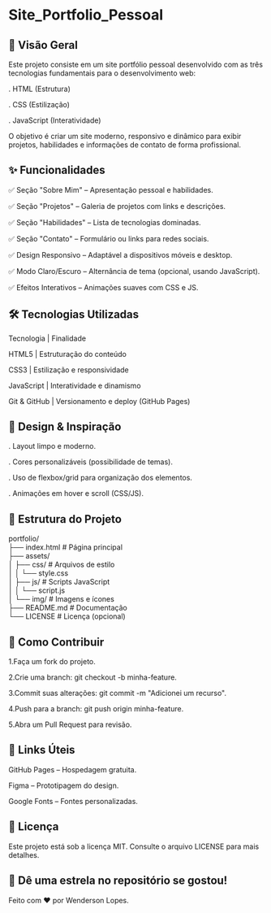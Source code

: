 # Site_Portfolio_Pessoal

## 📌 Visão Geral

Este projeto consiste em um site portfólio pessoal desenvolvido com as três tecnologias fundamentais para o desenvolvimento web:

. HTML (Estrutura)

. CSS (Estilização)

. JavaScript (Interatividade)

O objetivo é criar um site moderno, responsivo e dinâmico para exibir projetos, habilidades e informações de contato de forma profissional.

## ✨ Funcionalidades

✅ Seção "Sobre Mim" – Apresentação pessoal e habilidades.

✅ Seção "Projetos" – Galeria de projetos com links e descrições.

✅ Seção "Habilidades" – Lista de tecnologias dominadas.

✅ Seção "Contato" – Formulário ou links para redes sociais.

✅ Design Responsivo – Adaptável a dispositivos móveis e desktop.

✅ Modo Claro/Escuro – Alternância de tema (opcional, usando JavaScript).

✅ Efeitos Interativos – Animações suaves com CSS e JS.

## 🛠️ Tecnologias Utilizadas

Tecnologia | Finalidade

HTML5 |	Estruturação do conteúdo

CSS3 |	Estilização e responsividade

JavaScript |	Interatividade e dinamismo

Git & GitHub |	Versionamento e deploy (GitHub Pages)

## 🎨 Design & Inspiração

. Layout limpo e moderno.

. Cores personalizáveis (possibilidade de temas).

. Uso de flexbox/grid para organização dos elementos.

. Animações em hover e scroll (CSS/JS).

## 📂 Estrutura do Projeto

portfolio/  
├── index.html          # Página principal  
├── assets/  
│   ├── css/           # Arquivos de estilo  
│   │   └── style.css  
│   ├── js/            # Scripts JavaScript  
│   │   └── script.js  
│   └── img/           # Imagens e ícones  
├── README.md          # Documentação  
└── LICENSE            # Licença (opcional)  

## 🚀 Como Contribuir

  1.Faça um fork do projeto.

  2.Crie uma branch: git checkout -b minha-feature.

  3.Commit suas alterações: git commit -m "Adicionei um recurso".

  4.Push para a branch: git push origin minha-feature.

  5.Abra um Pull Request para revisão.

## 🔗 Links Úteis

GitHub Pages – Hospedagem gratuita.

Figma – Prototipagem do design.

Google Fonts – Fontes personalizadas.

## 📜 Licença

Este projeto está sob a licença MIT. Consulte o arquivo LICENSE para mais detalhes.

## 🌟 Dê uma estrela no repositório se gostou!

Feito com ❤️ por Wenderson Lopes.
